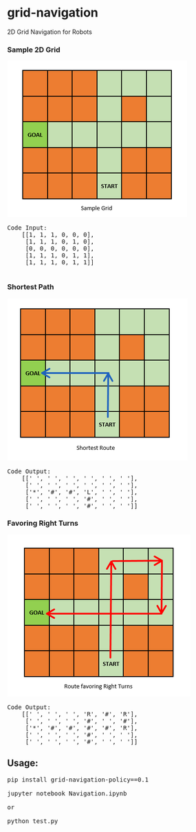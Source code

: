 # grid-navigation
2D Grid Navigation for Robots

### Sample 2D Grid

![A sample grid for a robot to navigate](https://github.com/praveenbandaru/grid-navigation/blob/master/images/sample-grid.png)

<pre>
Code Input:
    [[1, 1, 1, 0, 0, 0],
     [1, 1, 1, 0, 1, 0],
     [0, 0, 0, 0, 0, 0],
     [1, 1, 1, 0, 1, 1],
     [1, 1, 1, 0, 1, 1]]
 </pre>

### Shortest Path

![Shortest Path](https://github.com/praveenbandaru/grid-navigation/blob/master/images/left-only-grid.png)

<pre>
Code Output:
    [[' ', ' ', ' ', ' ', ' ', ' '],
     [' ', ' ', ' ', ' ', ' ', ' '],
     ['*', '#', '#', 'L', ' ', ' '],
     [' ', ' ', ' ', '#', ' ', ' '],
     [' ', ' ', ' ', '#', ' ', ' ']]
</pre>

### Favoring Right Turns

![Favoring Right Turns](https://github.com/praveenbandaru/grid-navigation/blob/master/images/right-only-grid.png)

<pre>
Code Output:
    [[' ', ' ', ' ', 'R', '#', 'R'],
     [' ', ' ', ' ', '#', ' ', '#'],
     ['*', '#', '#', '#', '#', 'R'],
     [' ', ' ', ' ', '#', ' ', ' '],
     [' ', ' ', ' ', '#', ' ', ' ']]
</pre>

## Usage:

<pre>
pip install grid-navigation-policy==0.1

jupyter notebook Navigation.ipynb

or

python test.py
</pre>
